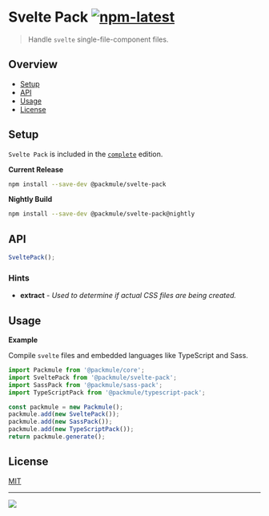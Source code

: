 # Svelte Pack [![npm-latest]][npm]

> Handle `svelte` single-file-component files.

## Overview

-   [Setup](#setup)
-   [API](#api)
-   [Usage](#usage)
-   [License](#license)

## Setup

`Svelte Pack` is included in the [`complete`][edition-complete] edition.

**Current Release**

```bash
npm install --save-dev @packmule/svelte-pack
```

**Nightly Build**

```bash
npm install --save-dev @packmule/svelte-pack@nightly
```

## API

```typescript
SveltePack();
```

### Hints

-   **extract** - _Used to determine if actual CSS files are being created._

## Usage

**Example**

Compile `svelte` files and embedded languages like TypeScript and Sass.

```typescript
import Packmule from '@packmule/core';
import SveltePack from '@packmule/svelte-pack';
import SassPack from '@packmule/sass-pack';
import TypeScriptPack from '@packmule/typescript-pack';

const packmule = new Packmule();
packmule.add(new SveltePack());
packmule.add(new SassPack());
packmule.add(new TypeScriptPack());
return packmule.generate();
```

## License

[MIT](https://choosealicense.com/licenses/mit/)

---

[<img src="https://avatars.githubusercontent.com/u/4364197?s=64">](https://www.pixelart.at/)

[packmule-hints]: https://www.npmjs.com/package/@packmule/core#hints
[packmule-api]: https://www.npmjs.com/package/@packmule/core#api
[npm]: https://www.npmjs.com/package/@packmule/svelte-pack
[npm-latest]: https://img.shields.io/npm/v/@packmule/svelte-pack/latest?color=%230AC2FF&label=release&style=for-the-badge
[edition-default]: https://www.npmjs.com/package/@packmule/default
[edition-complete]: https://www.npmjs.com/package/@packmule/complete
